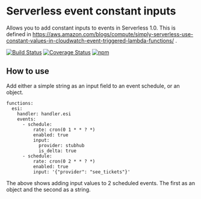 # Serverless event constant inputs

Allows you to add constant inputs to events in Serverless 1.0. This is defined in https://aws.amazon.com/blogs/compute/simply-serverless-use-constant-values-in-cloudwatch-event-triggered-lambda-functions/ .

[![Build Status](https://travis-ci.org/dittto/serverless-event-constant-inputs.svg?branch=master)](https://travis-ci.org/dittto/serverless-event-constant-inputs) [![Coverage Status](https://coveralls.io/repos/github/dittto/serverless-event-constant-inputs/badge.svg)](https://coveralls.io/github/dittto/serverless-event-constant-inputs) [![npm](https://badge.fury.io/js/serverless-event-constant-inputs.svg)](https://www.npmjs.com/package/serverless-event-constant-inputs)

## How to use

Add either a simple string as an input field to an event schedule, or an object.

```
functions:
  esi:
    handler: handler.esi
    events:
      - schedule:
          rate: cron(0 1 * * ? *)
          enabled: true
          input:
            provider: stubhub
            is_delta: true
      - schedule:
          rate: cron(0 2 * * ? *)
          enabled: true
          input: '{"provider": "see_tickets"}'
```

The above shows adding input values to 2 scheduled events. The first as an object and the second as a string.

